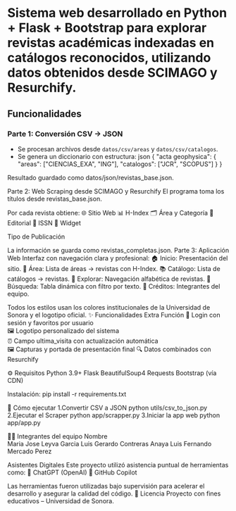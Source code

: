 # Sistema web desarrollado en **Python + Flask + Bootstrap** para explorar revistas académicas indexadas en catálogos reconocidos, utilizando datos obtenidos desde **SCIMAGO** y **Resurchify**.

## Funcionalidades 
### Parte 1: Conversión CSV → JSON 
- Se procesan archivos desde `datos/csv/areas` y `datos/csv/catalogos`.
- Se genera un diccionario con estructura:
json
{
  "acta geophysica": {
    "areas": ["CIENCIAS_EXA", "ING"],
    "catalogos": ["JCR", "SCOPUS"]
  }
}

Resultado guardado como datos/json/revistas_base.json.

Parte 2: Web Scraping desde SCIMAGO y Resurchify 
El programa toma los títulos desde revistas_base.json.

Por cada revista obtiene:
🌐 Sitio Web
📊 H-Index
🗂️ Área y Categoría
🏢 Editorial
🔢 ISSN
🔗 Widget

Tipo de Publicación

La información se guarda como revistas_completas.json.
 Parte 3: Aplicación Web 
Interfaz con navegación clara y profesional:
🏠 Inicio: Presentación del sitio.
🧠 Área: Lista de áreas → revistas con H-Index.
📚 Catálogo: Lista de catálogos → revistas.
🔎 Explorar: Navegación alfabética de revistas.
📝 Búsqueda: Tabla dinámica con filtro por texto.
👥 Créditos: Integrantes del equipo.

Todos los estilos usan los colores institucionales de la Universidad de Sonora y el logotipo oficial.
✨ Funcionalidades Extra
Función	
🔐 Login con sesión y favoritos por usuario	
🖼️ Logotipo personalizado del sistema	
⏰ Campo ultima_visita con actualización automática	
🖼️ Capturas y portada de presentación final	
🔍 Datos combinados con Resurchify	

⚙️ Requisitos
Python 3.9+
Flask
BeautifulSoup4
Requests
Bootstrap (vía CDN)

Instalación:
pip install -r requirements.txt

🚀 Cómo ejecutar
1.Convertir CSV a JSON
python utils/csv_to_json.py
2.Ejecutar el Scraper
python app/scrapper.py
3.Iniciar la app web
python app/app.py

👨‍💻 Integrantes del equipo
Nombre	
Maria Jose Leyva Garcia
Luis Gerardo Contreras Anaya
Luis Fernando Mercado Perez


 Asistentes Digitales
Este proyecto utilizó asistencia puntual de herramientas como:
🧠 ChatGPT (OpenAI)
🤖 GitHub Copilot

Las herramientas fueron utilizadas bajo supervisión para acelerar el desarrollo y asegurar la calidad del código.
📄 Licencia
Proyecto con fines educativos – Universidad de Sonora.
